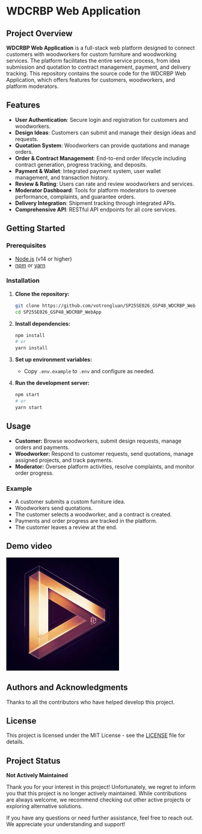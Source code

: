 # WDCRBP Web Application

## Project Overview

**WDCRBP Web Application** is a full-stack web platform designed to connect customers with woodworkers for custom furniture and woodworking services. The platform facilitates the entire service process, from idea submission and quotation to contract management, payment, and delivery tracking. This repository contains the source code for the WDCRBP Web Application, which offers features for customers, woodworkers, and platform moderators.

## Features

- **User Authentication**: Secure login and registration for customers and woodworkers.
- **Design Ideas**: Customers can submit and manage their design ideas and requests.
- **Quotation System**: Woodworkers can provide quotations and manage orders.
- **Order & Contract Management**: End-to-end order lifecycle including contract generation, progress tracking, and deposits.
- **Payment & Wallet**: Integrated payment system, user wallet management, and transaction history.
- **Review & Rating**: Users can rate and review woodworkers and services.
- **Moderator Dashboard**: Tools for platform moderators to oversee performance, complaints, and guarantee orders.
- **Delivery Integration**: Shipment tracking through integrated APIs.
- **Comprehensive API**: RESTful API endpoints for all core services.

## Getting Started

### Prerequisites

- [Node.js](https://nodejs.org/) (v14 or higher)
- [npm](https://www.npmjs.com/) or [yarn](https://yarnpkg.com/)

### Installation

1. **Clone the repository:**

   ```bash
   git clone https://github.com/votrongluan/SP25SE026_GSP48_WDCRBP_WebApp.git
   cd SP25SE026_GSP48_WDCRBP_WebApp
   ```

2. **Install dependencies:**

   ```bash
   npm install
   # or
   yarn install
   ```

3. **Set up environment variables:**

   - Copy `.env.example` to `.env` and configure as needed.

4. **Run the development server:**
   ```bash
   npm start
   # or
   yarn start
   ```

## Usage

- **Customer:** Browse woodworkers, submit design requests, manage orders and payments.
- **Woodworker:** Respond to customer requests, send quotations, manage assigned projects, and track payments.
- **Moderator:** Oversee platform activities, resolve complaints, and monitor order progress.

### Example

- A customer submits a custom furniture idea.
- Woodworkers send quotations.
- The customer selects a woodworker, and a contract is created.
- Payments and order progress are tracked in the platform.
- The customer leaves a review at the end.

## Demo video

[![Watch the demo video](public/logo.png)](https://youtu.be/TS3sKPcIq1A)

## Authors and Acknowledgments

Thanks to all the contributors who have helped develop this project.

## License

This project is licensed under the MIT License - see the [LICENSE](LICENSE) file for details.

## Project Status

**Not Actively Maintained**

Thank you for your interest in this project! Unfortunately, we regret to inform you that this project is no longer actively maintained. While contributions are always welcome, we recommend checking out other active projects or exploring alternative solutions.

If you have any questions or need further assistance, feel free to reach out. We appreciate your understanding and support!
